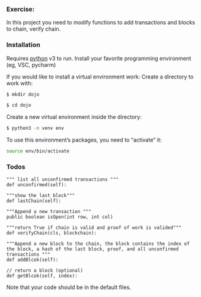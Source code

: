 
### Exercise:

In this project you need to modify functions to add transactions and blocks to chain, verify chain.

### Installation

Requires [python](https://python.org/) v3 to run.
Install your favorite programming environment (eg, VSC, pycharm)

If you would like to install a virtual environment work:
Create a directory to work with:
 ```sh
$ mkdir dojo
```
```sh
$ cd dojo
```
Create a new virtual environment inside the directory:
```sh
$ python3 -m venv env 
```
To use this environment’s packages, you need to “activate” it:
```sh
source env/bin/activate
```


### Todos

    """ list all unconfirmed transactions """
    def unconfirmed(self):

    """show the last block"""
    def lastChain(self):

    """Append a new transaction """
    public boolean isOpen(int row, int col)

    """return True if chain is valid and proof of work is valided"""
    def verifyChain(cls, blockchain):

    """Append a new block to the chain, the block contains the index of the block, a hash of the last block, proof, and all unconfirmed transactions """
    def addBlcok(self):

    // return a block (optional)
    def getBlcok(self, index):

Note that your code should be in the default files.

